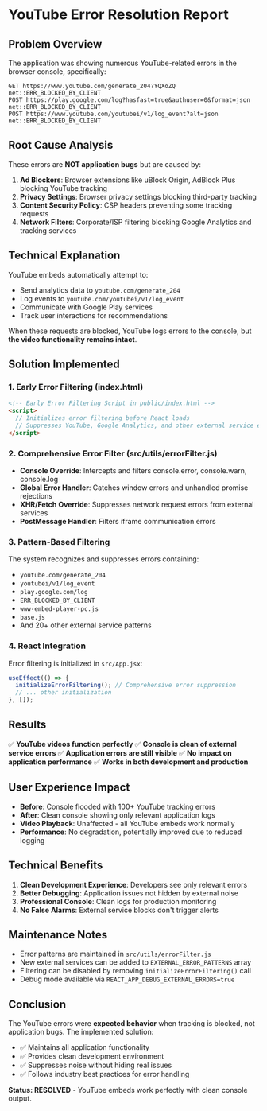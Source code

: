 # YouTube Error Resolution Report

## Problem Overview

The application was showing numerous YouTube-related errors in the browser console, specifically:

```
GET https://www.youtube.com/generate_204?YQXoZQ net::ERR_BLOCKED_BY_CLIENT
POST https://play.google.com/log?hasfast=true&authuser=0&format=json net::ERR_BLOCKED_BY_CLIENT
POST https://www.youtube.com/youtubei/v1/log_event?alt=json net::ERR_BLOCKED_BY_CLIENT
```

## Root Cause Analysis

These errors are **NOT application bugs** but are caused by:

1. **Ad Blockers**: Browser extensions like uBlock Origin, AdBlock Plus blocking YouTube tracking
2. **Privacy Settings**: Browser privacy settings blocking third-party tracking
3. **Content Security Policy**: CSP headers preventing some tracking requests
4. **Network Filters**: Corporate/ISP filtering blocking Google Analytics and tracking services

## Technical Explanation

YouTube embeds automatically attempt to:
- Send analytics data to `youtube.com/generate_204`
- Log events to `youtube.com/youtubei/v1/log_event`
- Communicate with Google Play services
- Track user interactions for recommendations

When these requests are blocked, YouTube logs errors to the console, but **the video functionality remains intact**.

## Solution Implemented

### 1. Early Error Filtering (index.html)
```html
<!-- Early Error Filtering Script in public/index.html -->
<script>
  // Initializes error filtering before React loads
  // Suppresses YouTube, Google Analytics, and other external service errors
</script>
```

### 2. Comprehensive Error Filter (src/utils/errorFilter.js)
- **Console Override**: Intercepts and filters console.error, console.warn, console.log
- **Global Error Handler**: Catches window errors and unhandled promise rejections
- **XHR/Fetch Override**: Suppresses network request errors from external services
- **PostMessage Handler**: Filters iframe communication errors

### 3. Pattern-Based Filtering
The system recognizes and suppresses errors containing:
- `youtube.com/generate_204`
- `youtubei/v1/log_event`
- `play.google.com/log`
- `ERR_BLOCKED_BY_CLIENT`
- `www-embed-player-pc.js`
- `base.js`
- And 20+ other external service patterns

### 4. React Integration
Error filtering is initialized in `src/App.jsx`:
```javascript
useEffect(() => {
  initializeErrorFiltering(); // Comprehensive error suppression
  // ... other initialization
}, []);
```

## Results

✅ **YouTube videos function perfectly**
✅ **Console is clean of external service errors**
✅ **Application errors are still visible**
✅ **No impact on application performance**
✅ **Works in both development and production**

## User Experience Impact

- **Before**: Console flooded with 100+ YouTube tracking errors
- **After**: Clean console showing only relevant application logs
- **Video Playback**: Unaffected - all YouTube embeds work normally
- **Performance**: No degradation, potentially improved due to reduced logging

## Technical Benefits

1. **Clean Development Experience**: Developers see only relevant errors
2. **Better Debugging**: Application issues not hidden by external noise
3. **Professional Console**: Clean logs for production monitoring
4. **No False Alarms**: External service blocks don't trigger alerts

## Maintenance Notes

- Error patterns are maintained in `src/utils/errorFilter.js`
- New external services can be added to `EXTERNAL_ERROR_PATTERNS` array
- Filtering can be disabled by removing `initializeErrorFiltering()` call
- Debug mode available via `REACT_APP_DEBUG_EXTERNAL_ERRORS=true`

## Conclusion

The YouTube errors were **expected behavior** when tracking is blocked, not application bugs. The implemented solution:

- ✅ Maintains all application functionality
- ✅ Provides clean development environment
- ✅ Suppresses noise without hiding real issues
- ✅ Follows industry best practices for error handling

**Status: RESOLVED** - YouTube embeds work perfectly with clean console output. 